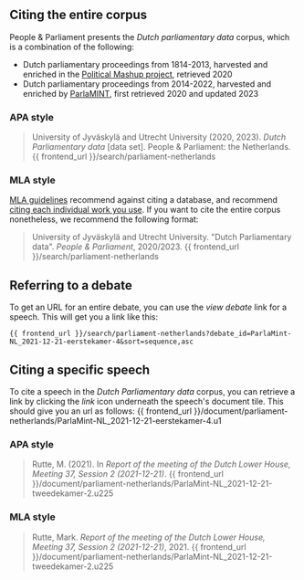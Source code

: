 ## Citing the entire corpus

People & Parliament presents the *Dutch parliamentary data* corpus, which is a combination of the following:
- Dutch parliamentary proceedings from 1814-2013, harvested and enriched in the [Political Mashup project](https://ssh.datastations.nl/dataset.xhtml?persistentId=doi:10.17026/dans-xk5-dw3s), retrieved 2020
- Dutch parliamentary proceedings from 2014-2022, harvested and enriched by [ParlaMINT](https://www.clarin.eu/parlamint), first retrieved 2020 and updated 2023

### APA style

> University of Jyväskylä and Utrecht University (2020, 2023). *Dutch Parliamentary data* [data set]. People & Parliament: the Netherlands. {{ frontend_url }}/search/parliament-netherlands

### MLA style

[MLA guidelines](https://style.mla.org/) recommend against citing a database, and recommend [citing each individual work you use](https://style.mla.org/separate-entries-database-works/). If you want to cite the entire corpus nonetheless, we recommend the following format:

> University of Jyväskylä and Utrecht University. "Dutch Parliamentary data". *People & Parliament*, 2020/2023. {{ frontend_url }}/search/parliament-netherlands

## Referring to a debate
To get an URL for an entire debate, you can use the *view debate* link for a speech. This will get you a link like this:

    {{ frontend_url }}/search/parliament-netherlands?debate_id=ParlaMint-NL_2021-12-21-eerstekamer-4&sort=sequence,asc

## Citing a specific speech

To cite a speech in the *Dutch Parliamentary data* corpus, you can retrieve a link by clicking the *link* icon underneath the speech's document tile. This should give you an url as follows:
{{ frontend_url }}/document/parliament-netherlands/ParlaMint-NL_2021-12-21-eerstekamer-4.u1

### APA style

> Rutte, M. (2021). In *Report of the meeting of the Dutch Lower House, Meeting 37, Session 2 (2021-12-21)*. {{ frontend_url }}/document/parliament-netherlands/ParlaMint-NL_2021-12-21-tweedekamer-2.u225

### MLA style

> Rutte, Mark. *Report of the meeting of the Dutch Lower House, Meeting 37, Session 2 (2021-12-21)*, 2021. {{ frontend_url }}/document/parliament-netherlands/ParlaMint-NL_2021-12-21-tweedekamer-2.u225
